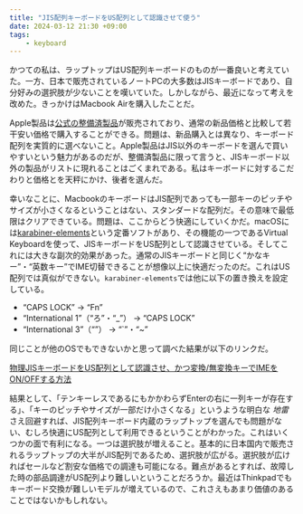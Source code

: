 ```yaml
---
title: "JIS配列キーボードをUS配列として認識させて使う"
date: 2024-03-12 21:30 +09:00
tags:
    - keyboard
---
```


かつての私は、ラップトップはUS配列キーボードのものが一番良いと考えていた。一方、日本で販売されているノートPCの大多数はJISキーボードであり、自分好みの選択肢が少ないことを嘆いていた。しかしながら、最近になって考えを改めた。きっかけはMacbook Airを購入したことだ。

Apple製品は[公式の整備済製品](https://www.apple.com/jp/shop/refurbished)が販売されており、通常の新品価格と比較して若干安い価格で購入することができる。問題は、新品購入とは異なり、キーボード配列を実質的に選べないこと。Apple製品はJIS以外のキーボードを選んで買いやすいという魅力があるのだが、整備済製品に限って言うと、JISキーボード以外の製品がリストに現れることはごくまれである。私はキーボードに対するこだわりと価格とを天秤にかけ、後者を選んだ。

幸いなことに、MacbookのキーボードはJIS配列であっても一部キーのピッチやサイズが小さくなるということはない、スタンダードな配列だ。その意味で最低限はクリアできている。問題は、ここからどう快適にしていくかだ。macOSには[karabiner-elements](https://karabiner-elements.pqrs.org/)という定番ソフトがあり、その機能の一つであるVirtual Keyboardを使って、JISキーボードをUS配列として認識させている。そしてこれには大きな副次的効果があった。通常のJISキーボードと同じく“かなキー”・“英数キー”でIME切替できることが想像以上に快適だったのだ。これはUS配列では真似ができない。`karabiner-elements`では他に以下の置き換えを設定している。

- “CAPS LOCK” -> “Fn”
- “International 1”（“ろ”・“_”） -> “CAPS LOCK”
- “International 3”（“”） -> “`”・“~”

同じことが他のOSでもできないかと思って調べた結果が以下のリンクだ。

[物理JISキーボードをUS配列として認識させ、かつ変換/無変換キーでIMEをON/OFFする方法](https://gist.github.com/squeuei/13d2987fc955ee0b7130ed9aec5265cb)

結果として、「テンキーレスであるにもかかわらずEnterの右に一列キーが存在する」、「キーのピッチやサイズが一部だけ小さくなる」というような明白な _地雷_ さえ回避すれば、JIS配列キーボード内蔵のラップトップを選んでも問題がない、むしろ快適にUS配列として利用できるということがわかった。これはいくつかの面で有利になる。一つは選択肢が増えること。基本的に日本国内で販売されるラップトップの大半がJIS配列であるため、選択肢が広がる。選択肢が広ければセールなど割安な価格での調達も可能になる。難点があるとすれば、故障した時の部品調達がUS配列より難しいということだろうか。最近はThinkpadでもキーボード交換が難しいモデルが増えているので、これさえもあまり価値のあることではないかもしれない。
